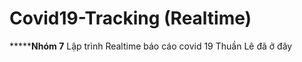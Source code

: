 # Covid19-Tracking (Realtime)
*****************************Nhóm 7************************
Lập trình Realtime báo cáo covid 19
Thuần Lê đã ở đây
